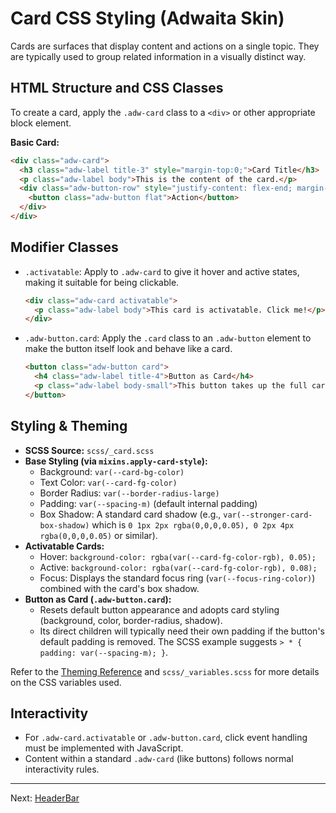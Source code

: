 # Card CSS Styling (Adwaita Skin)

Cards are surfaces that display content and actions on a single topic. They are typically used to group related information in a visually distinct way.

## HTML Structure and CSS Classes

To create a card, apply the `.adw-card` class to a `<div>` or other appropriate block element.

**Basic Card:**
```html
<div class="adw-card">
  <h3 class="adw-label title-3" style="margin-top:0;">Card Title</h3>
  <p class="adw-label body">This is the content of the card.</p>
  <div class="adw-button-row" style="justify-content: flex-end; margin-top: var(--spacing-m);">
    <button class="adw-button flat">Action</button>
  </div>
</div>
```

## Modifier Classes

*   `.activatable`: Apply to `.adw-card` to give it hover and active states, making it suitable for being clickable.
    ```html
    <div class="adw-card activatable">
      <p class="adw-label body">This card is activatable. Click me!</p>
    </div>
    ```
*   `.adw-button.card`: Apply the `.card` class to an `.adw-button` element to make the button itself look and behave like a card.
    ```html
    <button class="adw-button card">
      <h4 class="adw-label title-4">Button as Card</h4>
      <p class="adw-label body-small">This button takes up the full card space.</p>
    </button>
    ```

## Styling & Theming

*   **SCSS Source:** `scss/_card.scss`
*   **Base Styling (via `mixins.apply-card-style`):**
    *   Background: `var(--card-bg-color)`
    *   Text Color: `var(--card-fg-color)`
    *   Border Radius: `var(--border-radius-large)`
    *   Padding: `var(--spacing-m)` (default internal padding)
    *   Box Shadow: A standard card shadow (e.g., `var(--stronger-card-box-shadow)` which is `0 1px 2px rgba(0,0,0,0.05), 0 2px 4px rgba(0,0,0,0.05)` or similar).
*   **Activatable Cards:**
    *   Hover: `background-color: rgba(var(--card-fg-color-rgb), 0.05);`
    *   Active: `background-color: rgba(var(--card-fg-color-rgb), 0.08);`
    *   Focus: Displays the standard focus ring (`var(--focus-ring-color)`) combined with the card's box shadow.
*   **Button as Card (`.adw-button.card`):**
    *   Resets default button appearance and adopts card styling (background, color, border-radius, shadow).
    *   Its direct children will typically need their own padding if the button's default padding is removed. The SCSS example suggests `> * { padding: var(--spacing-m); }`.

Refer to the [Theming Reference](../general/theming.md) and `scss/_variables.scss` for more details on the CSS variables used.

## Interactivity

*   For `.adw-card.activatable` or `.adw-button.card`, click event handling must be implemented with JavaScript.
*   Content within a standard `.adw-card` (like buttons) follows normal interactivity rules.

---
Next: [HeaderBar](./headerbar.md)
